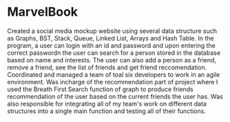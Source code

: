 # MarvelBook
Created a social media mockup website using several data structure such as Graphs, BST, Stack, Queue, 
Linked List, Arrays and Hash Table.
In the program, a user can login with an id and password and upon entering the correct passwordn the  user can search for a person stored in the database based on name and interests. The user can also add a person as a friend, remove a friend, see the list of friends and get friend reccomendation. 
Coordinated and managed a team of toal six developers to work in an agile environment.
Was incharge of the recommendation part of project where I used the Breath First Search function of graph to produce friends
recommendation of the user based on the current friends the user has.
Was also responsible for integrating all of my team's work on different data structures into a single main function and testing all of their functions.
